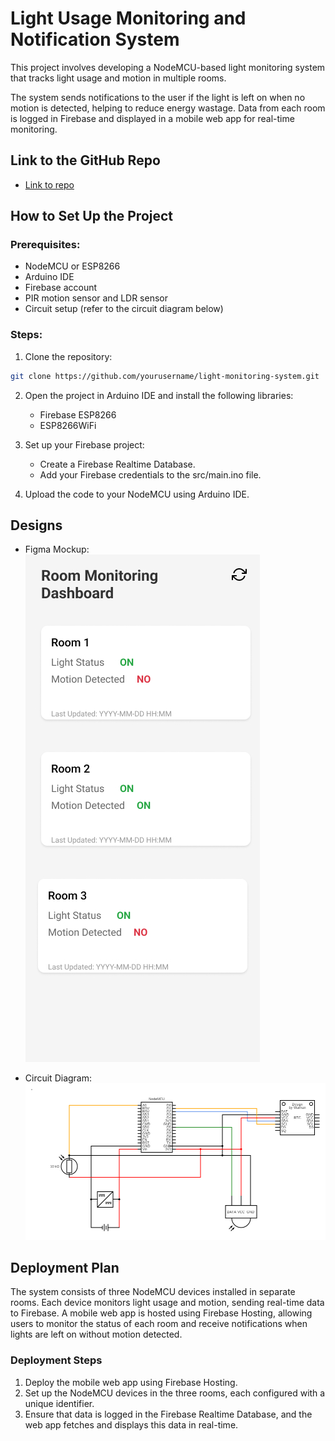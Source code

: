 # Light Usage Monitoring and Notification System

This project involves developing a NodeMCU-based light monitoring system that tracks light usage and motion in multiple rooms.

The system sends notifications to the user if the light is left on when no motion is detected, helping to reduce energy wastage. Data from each room is logged in Firebase and displayed in a mobile web app for real-time monitoring.


## Link to the GitHub Repo
- [Link to repo](https://github.com/Adura-Hephzibah/light_monitoring_system.git)


## How to Set Up the Project

### Prerequisites:
- NodeMCU or ESP8266
- Arduino IDE
- Firebase account
- PIR motion sensor and LDR sensor
- Circuit setup (refer to the circuit diagram below)

### Steps:
1. Clone the repository:
```bash
git clone https://github.com/yourusername/light-monitoring-system.git
```

2. Open the project in Arduino IDE and install the following libraries:
    - Firebase ESP8266
    - ESP8266WiFi

3. Set up your Firebase project:
    - Create a Firebase Realtime Database.
    - Add your Firebase credentials to the src/main.ino file.

4. Upload the code to your NodeMCU using Arduino IDE.


## Designs

- Figma Mockup:
    ![Figma Mockups](assests/FRAME%201.jpg)

- Circuit Diagram:
  ![Circuit Diagram](assests/circuit.png)

## Deployment Plan

The system consists of three NodeMCU devices installed in separate rooms. Each device monitors light usage and motion, sending real-time data to Firebase. A mobile web app is hosted using Firebase Hosting, allowing users to monitor the status of each room and receive notifications when lights are left on without motion detected.

### Deployment Steps
1. Deploy the mobile web app using Firebase Hosting.
2. Set up the NodeMCU devices in the three rooms, each configured with a unique identifier.
3. Ensure that data is logged in the Firebase Realtime Database, and the web app fetches and displays this data in real-time.



